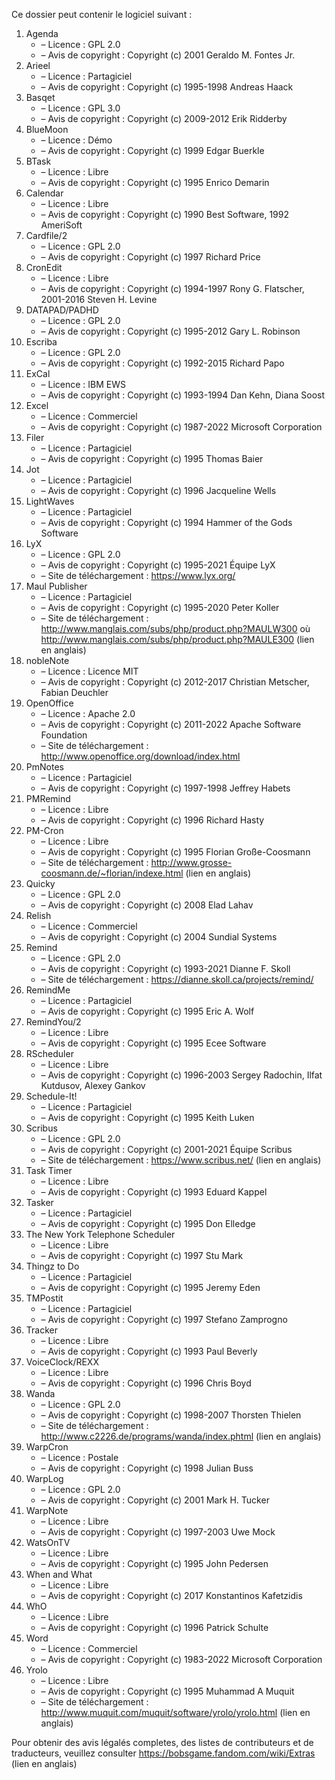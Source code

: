 ﻿Ce dossier peut contenir le logiciel suivant :

1. Agenda
   - – Licence : GPL 2.0
   - – Avis de copyright : Copyright (c) 2001 Geraldo M. Fontes Jr.
2. Arieel
   - – Licence : Partagiciel
   - – Avis de copyright : Copyright (c) 1995-1998 Andreas Haack
3. Basqet
   - – Licence : GPL 3.0
   - – Avis de copyright : Copyright (c) 2009-2012 Erik Ridderby
4. BlueMoon
   - – Licence : Démo
   - – Avis de copyright : Copyright (c) 1999 Edgar Buerkle
5. BTask
   - – Licence : Libre
   - – Avis de copyright : Copyright (c) 1995 Enrico Demarin
6. Calendar
   - – Licence : Libre
   - – Avis de copyright : Copyright (c) 1990 Best Software, 1992 AmeriSoft
7. Cardfile/2
   - – Licence : GPL 2.0
   - – Avis de copyright : Copyright (c) 1997 Richard Price
8. CronEdit
   - – Licence : Libre
   - – Avis de copyright : Copyright (c) 1994-1997 Rony G. Flatscher, 2001-2016 Steven H. Levine
9. DATAPAD/PADHD
   - – Licence : GPL 2.0
   - – Avis de copyright : Copyright (c) 1995-2012 Gary L. Robinson
10. Escriba
    - – Licence : GPL 2.0
    - – Avis de copyright : Copyright (c) 1992-2015 Richard Papo
11. ExCal
    - – Licence : IBM EWS
    - – Avis de copyright : Copyright (c) 1993-1994 Dan Kehn, Diana Soost
12. Excel
    - – Licence : Commerciel
    - – Avis de copyright : Copyright (c) 1987-2022 Microsoft Corporation
13. Filer
    - – Licence : Partagiciel
    - – Avis de copyright : Copyright (c) 1995 Thomas Baier
14. Jot
    - – Licence : Partagiciel
    - – Avis de copyright : Copyright (c) 1996 Jacqueline Wells
15. LightWaves
    - – Licence : Partagiciel
    - – Avis de copyright : Copyright (c) 1994 Hammer of the Gods Software
16. LyX
    - – Licence : GPL 2.0
    - – Avis de copyright : Copyright (c) 1995-2021 Équipe LyX
    - – Site de téléchargement : https://www.lyx.org/
17. Maul Publisher
    - – Licence : Partagiciel
    - – Avis de copyright : Copyright (c) 1995-2020 Peter Koller
    - – Site de téléchargement : http://www.manglais.com/subs/php/product.php?MAULW300 où http://www.manglais.com/subs/php/product.php?MAULE300 (lien en anglais)
18. nobleNote
    - – Licence : Licence MIT
    - – Avis de copyright : Copyright (c) 2012-2017 Christian Metscher, Fabian Deuchler
19. OpenOffice
    - – Licence : Apache 2.0
    - – Avis de copyright : Copyright (c) 2011-2022 Apache Software Foundation
    - – Site de téléchargement : http://www.openoffice.org/download/index.html
20. PmNotes
    - – Licence : Partagiciel
    - – Avis de copyright : Copyright (c) 1997-1998 Jeffrey Habets
21. PMRemind
    - – Licence : Libre
    - – Avis de copyright : Copyright (c) 1996 Richard Hasty
22. PM-Cron
    - – Licence : Libre
    - – Avis de copyright : Copyright (c) 1995 Florian Große-Coosmann
    - – Site de téléchargement : http://www.grosse-coosmann.de/~florian/indexe.html (lien en anglais)
23. Quicky
    - – Licence : GPL 2.0
    - – Avis de copyright : Copyright (c) 2008 Elad Lahav
24. Relish
    - – Licence : Commerciel
    - – Avis de copyright : Copyright (c) 2004 Sundial Systems
25. Remind
    - – Licence : GPL 2.0
    - – Avis de copyright : Copyright (c) 1993-2021 Dianne F. Skoll
    - – Site de téléchargement : https://dianne.skoll.ca/projects/remind/
26. RemindMe
    - – Licence : Partagiciel
    - – Avis de copyright : Copyright (c) 1995 Eric A. Wolf
27. RemindYou/2
    - – Licence : Libre
    - – Avis de copyright : Copyright (c) 1995 Ecee Software
28. RScheduler
    - – Licence : Libre
    - – Avis de copyright : Copyright (c) 1996-2003 Sergey Radochin, Ilfat Kutdusov, Alexey Gankov
29. Schedule-It!
    - – Licence : Partagiciel
    - – Avis de copyright : Copyright (c) 1995 Keith Luken
30. Scribus
    - – Licence : GPL 2.0
    - – Avis de copyright : Copyright (c) 2001-2021 Équipe Scribus
    - – Site de téléchargement : https://www.scribus.net/ (lien en anglais)
31. Task Timer
    - – Licence : Libre
    - – Avis de copyright : Copyright (c) 1993 Eduard Kappel
32. Tasker
    - – Licence : Partagiciel
    - – Avis de copyright : Copyright (c) 1995 Don Elledge
33. The New York Telephone Scheduler
    - – Licence : Libre
    - – Avis de copyright : Copyright (c) 1997 Stu Mark
34. Thingz to Do
    - – Licence : Partagiciel
    - – Avis de copyright : Copyright (c) 1995 Jeremy Eden
35. TMPostit
    - – Licence : Partagiciel
    - – Avis de copyright : Copyright (c) 1997 Stefano Zamprogno
36. Tracker
    - – Licence : Libre
    - – Avis de copyright : Copyright (c) 1993 Paul Beverly
37. VoiceClock/REXX
    - – Licence : Libre
    - – Avis de copyright : Copyright (c) 1996 Chris Boyd
38. Wanda
    - – Licence : GPL 2.0
    - – Avis de copyright : Copyright (c) 1998-2007 Thorsten Thielen
    - – Site de téléchargement : http://www.c2226.de/programs/wanda/index.phtml (lien en anglais)
39. WarpCron
    - – Licence : Postale
    - – Avis de copyright : Copyright (c) 1998 Julian Buss
40. WarpLog
    - – Licence : GPL 2.0
    - – Avis de copyright : Copyright (c) 2001 Mark H. Tucker
41. WarpNote
    - – Licence : Libre
    - – Avis de copyright : Copyright (c) 1997-2003 Uwe Mock
42. WatsOnTV
    - – Licence : Libre
    - – Avis de copyright : Copyright (c) 1995 John Pedersen
43. When and What
    - – Licence : Libre
    - – Avis de copyright : Copyright (c) 2017 Konstantinos Kafetzidis
44. WhO
    - – Licence : Libre
    - – Avis de copyright : Copyright (c) 1996 Patrick Schulte
45. Word
    - – Licence : Commerciel
    - – Avis de copyright : Copyright (c) 1983-2022 Microsoft Corporation
46. Yrolo
    - – Licence : Libre
    - – Avis de copyright : Copyright (c) 1995 Muhammad A Muquit
    - – Site de téléchargement : http://www.muquit.com/muquit/software/yrolo/yrolo.html (lien en anglais)

Pour obtenir des avis légalés completes, des listes de contributeurs et de traducteurs, veuillez consulter https://bobsgame.fandom.com/wiki/Extras (lien en anglais)
